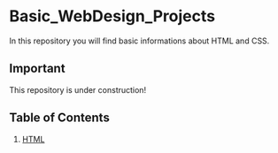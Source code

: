 # Basic_WebDesign_Projects

In this repository you will find basic informations about HTML and CSS.

## Important

This repository is under construction!

## Table of Contents
1. [HTML](https://github.com/patricia-ternes/Basic_WebDesign_Projects/01-HTML/)